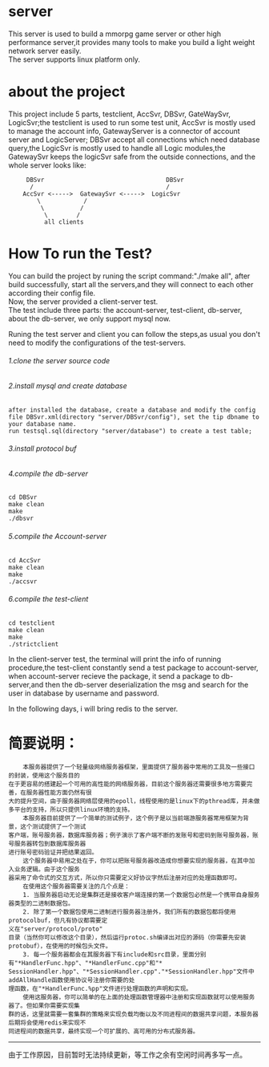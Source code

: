 # server
This server is used to build a mmorpg game server or other high performance server,it provides many tools to make you build a light weight network server easily. <br>
The server supports linux platform only. <br>

# about the project
This project include 5 parts, testclient, AccSvr, DBSvr, GateWaySvr, LogicSvr;the testclient is used to run some test unit, AccSvr is mostly used to manage the account
info, GatewayServer is a connector of account server and LogicServer; DBSvr accept all connections which need database query,the LogicSvr is mostly used to handle all Logic modules,the GatewaySvr keeps the logicSvr safe from the outside connections, and the whole server looks like:

		 DBSvr                                  DBSvr
		  /                                     /	
		AccSvr <----->  GatewaySvr <----->  LogicSvr
		    \            / 
		     \          /
		      \        /
		      all clients

# How To run the Test?
You can build the project by runing the script command:"./make all", after build successfully, start all the servers,and they will connect to each other according their config file.<br>
Now, the server provided a client-server test. <br>
The test include three parts: the account-server, test-client, db-server, about the db-server, we only support mysql now. <br>

Runing the test server and client you can follow the steps,as usual you don't need to modify the configurations of the test-servers. <br>
###### 1.clone the server source code <br>
###### 2.install mysql and  create database <br>
    after installed the database, create a database and modify the config file DBSvr.xml(directory "server/DBSvr/config"), set the tip dbname to your database name. 
    run testsql.sql(directory "server/database") to create a test table; 
###### 3.install protocol buf <br>
###### 4.compile the db-server <br>
    cd DBSvr 
    make clean 
    make 
    ./dbsvr 
###### 5.compile the Account-server <br>
    cd AccSvr 
    make clean 
    make 
    ./accsvr 
###### 6.compile the test-client <br>
    cd testclient 
    make clean 
    make 
    ./strictclient 

In the client-server test, the terminal will print the info of running procedure,the test-client constantly
send a test package to account-server, when account-server recieve the package, it send a package to db-server,and then the db-server deserialization the msg and search for the user in database by username and password. <br>

In the following days, i will bring redis to the server. <br>

# 简要说明：
		本服务器提供了一个轻量级网络服务器框架，里面提供了服务器中常用的工具及一些接口的封装，使用这个服务目的
	在于更容易的搭建起一个可用的高性能的网络服务器，目前这个服务器还需要很多地方需要完善，在服务器性能方面仍然有很
	大的提升空间，由于服务器网络层使用的epoll，线程使用的是linux下的pthread库，并未做多平台的支持，所以只提供linux环境的支持。 
		本服务器目前提供了一个简单的测试例子，这个例子是以当前端游服务器常用框架为背景，这个测试提供了一个测试
	客户端，账号服务器，数据库服务器；例子演示了客户端不断的发账号和密码到账号服务器，账号服务器转包到数据库服务器
	进行账号密码验证并把结果返回。 
		这个服务器中易用之处在于，你可以把账号服务器改造成你想要实现的服务器，在其中加入业务逻辑。由于这个服务
	器采用了命令式的交互方式，所以你只需要定义好协议字然后注册对应的处理函数即可。
		在使用这个服务器需要关注的几个点是： 
		1. 当服务器启动无论是集群还是接收客户端连接的第一个数据包必然是一个携带自身服务器类型的二进制数据包。
		2. 除了第一个数据包使用二进制进行服务器注册外，我们所有的数据包都将使用protocolbuf，但凡有协议都需要定
	义在"server/protocol/proto" 
	目录（当然你可以修改这个目录），然后运行protoc.sh编译出对应的源码（你需要先安装protobuf），在使用的时候包头文件。 
		3. 每一个服务器都会在其服务器下有include和src目录，里面分别有"*HandlerFunc.hpp"、"*HandlerFunc.cpp"和"*
	SessionHandler.hpp"、"*SessionHandler.cpp"."*SessionHandler.hpp"文件中addAllHandle函数使用协议号注册你需要的处
	理函数，在"*HandlerFunc.%pp"文件进行处理函数的声明和实现。 
		使用这服务器，你可以简单的在上面的处理函数管理器中注册和实现函数就可以使用服务器了。但如果你需要实现集
	群的话，这里就需要一套集群的策略来实现负载均衡以及不同进程间的数据共享问题，本服务器后期将会使用redis来实现不
	同进程间的数据共享，最终实现一个可扩展的、高可用的分布式服务器。

-------
由于工作原因，目前暂时无法持续更新，等工作之余有空闲时间再多写一点。
    
    

